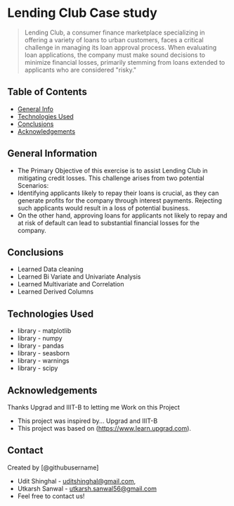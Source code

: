 # Lending Club Case study
> Lending Club, a consumer finance marketplace specializing in offering a variety of loans to urban customers, faces a critical challenge in managing its loan approval process. When evaluating loan applications, the company must make sound decisions to minimize financial losses, primarily stemming from loans extended to applicants who are considered "risky."


## Table of Contents
* [General Info](#general-information)
* [Technologies Used](#technologies-used)
* [Conclusions](#conclusions)
* [Acknowledgements](#acknowledgements)

<!-- You can include any other section that is pertinent to your problem -->

## General Information
- The Primary Objective of this exercise is to assist Lending Club in mitigating credit losses. This challenge arises from two potential Scenarios:
- Identifying applicants likely to repay their loans is crucial, as they can generate profits for the company through interest payments. Rejecting such applicants would result in a loss of potential business.
- On the other hand, approving loans for applicants not likely to repay and at risk of default can lead to substantial financial losses for the company.
<!-- You don't have to answer all the questions - just the ones relevant to your project. -->

## Conclusions
- Learned Data cleaning
- Learned Bi Variate and Univariate Analysis
- Learned Multivariate and Correlation
- Learned Derived Columns

<!-- You don't have to answer all the questions - just the ones relevant to your project. -->


## Technologies Used
- library - matplotlib
- library - numpy 
- library - pandas 
- library - seasborn 
- library - warnings 
- library - scipy 

<!-- As the libraries versions keep on changing, it is recommended to mention the version of library used in this project -->

## Acknowledgements
Thanks Upgrad and IIIT-B to letting me Work on this Project
- This project was inspired by... Upgrad and IIIT-B
- This project was based on (https://www.learn.upgrad.com).


## Contact
Created by [@githubusername]
- Udit Shinghal - uditshinghal@gmail.com, 
- Utkarsh Sanwal - utkarsh.sanwal56@gmail.com
-  Feel free to contact us!


<!-- Optional -->
<!-- ## License -->
<!-- This project is open source and available under the [... License](). -->

<!-- You don't have to include all sections - just the one's relevant to your project -->
